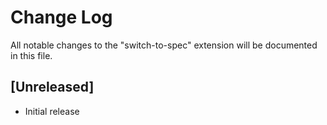 # Change Log

All notable changes to the "switch-to-spec" extension will be documented in this file.

## [Unreleased]

- Initial release
